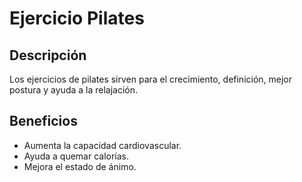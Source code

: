 # Ejercicio Pilates

## Descripción
Los ejercicios de pilates sirven para el crecimiento, definición, mejor postura y ayuda a la relajación.

## Beneficios
- Aumenta la capacidad cardiovascular.
- Ayuda a quemar calorías.
- Mejora el estado de ánimo.
